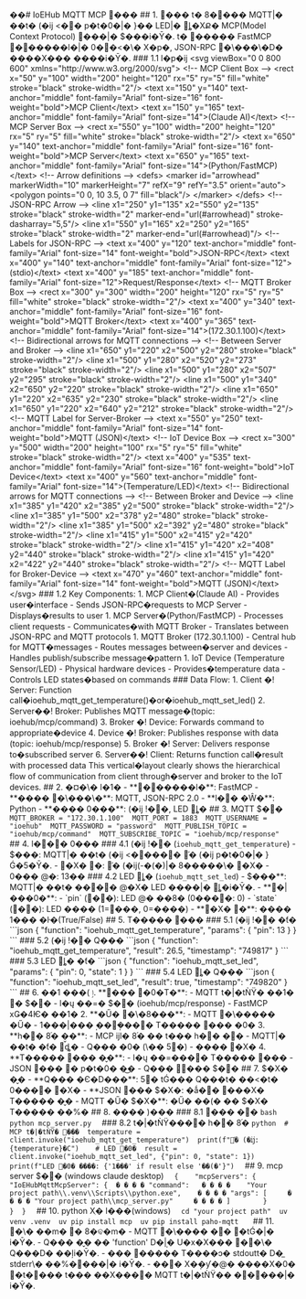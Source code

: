 ��#   I o E H u b   M Q T T   M C P   ��� 
  
 # #   1 .   ��� 
  
 t�  8����  M Q T T |�  ��t�  (�ĳ  <��  p�t�0�|�  }��  L E D |�  ȴ�XՔ�  M C P ( M o d e l   C o n t e x t   P r o t o c o l )   ���|�  $���i�Ȳ�.   t�  �����  F a s t M C P   ������l�|�  0��<�\�  X�p�,   J S O N - R P C   �\���\�D�  ����X���  ����i�Ȳ�.  
  
  
 # # #   1 . 1   l�p�ĳ 
 < s v g   v i e w B o x = " 0   0   8 0 0   6 0 0 "   x m l n s = " h t t p : / / w w w . w 3 . o r g / 2 0 0 0 / s v g " >  
     < ! - -   M C P   C l i e n t   B o x   - - >  
     < r e c t   x = " 5 0 "   y = " 1 0 0 "   w i d t h = " 2 0 0 "   h e i g h t = " 1 2 0 "   r x = " 5 "   r y = " 5 "   f i l l = " w h i t e "   s t r o k e = " b l a c k "   s t r o k e - w i d t h = " 2 " / >  
     < t e x t   x = " 1 5 0 "   y = " 1 4 0 "   t e x t - a n c h o r = " m i d d l e "   f o n t - f a m i l y = " A r i a l "   f o n t - s i z e = " 1 6 "   f o n t - w e i g h t = " b o l d " > M C P   C l i e n t < / t e x t >  
     < t e x t   x = " 1 5 0 "   y = " 1 6 5 "   t e x t - a n c h o r = " m i d d l e "   f o n t - f a m i l y = " A r i a l "   f o n t - s i z e = " 1 4 " > ( C l a u d e   A I ) < / t e x t >  
  
     < ! - -   M C P   S e r v e r   B o x   - - >  
     < r e c t   x = " 5 5 0 "   y = " 1 0 0 "   w i d t h = " 2 0 0 "   h e i g h t = " 1 2 0 "   r x = " 5 "   r y = " 5 "   f i l l = " w h i t e "   s t r o k e = " b l a c k "   s t r o k e - w i d t h = " 2 " / >  
     < t e x t   x = " 6 5 0 "   y = " 1 4 0 "   t e x t - a n c h o r = " m i d d l e "   f o n t - f a m i l y = " A r i a l "   f o n t - s i z e = " 1 6 "   f o n t - w e i g h t = " b o l d " > M C P   S e r v e r < / t e x t >  
     < t e x t   x = " 6 5 0 "   y = " 1 6 5 "   t e x t - a n c h o r = " m i d d l e "   f o n t - f a m i l y = " A r i a l "   f o n t - s i z e = " 1 4 " > ( P y t h o n / F a s t M C P ) < / t e x t >  
  
     < ! - -   A r r o w   d e f i n i t i o n s   - - >  
     < d e f s >  
         < m a r k e r   i d = " a r r o w h e a d "   m a r k e r W i d t h = " 1 0 "   m a r k e r H e i g h t = " 7 "   r e f X = " 9 "   r e f Y = " 3 . 5 "   o r i e n t = " a u t o " >  
             < p o l y g o n   p o i n t s = " 0   0 ,   1 0   3 . 5 ,   0   7 "   f i l l = " b l a c k " / >  
         < / m a r k e r >  
     < / d e f s >  
  
     < ! - -   J S O N - R P C   A r r o w   - - >  
     < l i n e   x 1 = " 2 5 0 "   y 1 = " 1 3 5 "   x 2 = " 5 5 0 "   y 2 = " 1 3 5 "   s t r o k e = " b l a c k "   s t r o k e - w i d t h = " 2 "   m a r k e r - e n d = " u r l ( # a r r o w h e a d ) "   s t r o k e - d a s h a r r a y = " 5 , 5 " / >  
     < l i n e   x 1 = " 5 5 0 "   y 1 = " 1 6 5 "   x 2 = " 2 5 0 "   y 2 = " 1 6 5 "   s t r o k e = " b l a c k "   s t r o k e - w i d t h = " 2 "   m a r k e r - e n d = " u r l ( # a r r o w h e a d ) " / >  
      
     < ! - -   L a b e l s   f o r   J S O N - R P C   - - >  
     < t e x t   x = " 4 0 0 "   y = " 1 2 0 "   t e x t - a n c h o r = " m i d d l e "   f o n t - f a m i l y = " A r i a l "   f o n t - s i z e = " 1 4 "   f o n t - w e i g h t = " b o l d " > J S O N - R P C < / t e x t >  
     < t e x t   x = " 4 0 0 "   y = " 1 4 0 "   t e x t - a n c h o r = " m i d d l e "   f o n t - f a m i l y = " A r i a l "   f o n t - s i z e = " 1 2 " > ( s t d i o ) < / t e x t >  
     < t e x t   x = " 4 0 0 "   y = " 1 8 5 "   t e x t - a n c h o r = " m i d d l e "   f o n t - f a m i l y = " A r i a l "   f o n t - s i z e = " 1 2 " > R e q u e s t / R e s p o n s e < / t e x t >  
      
     < ! - -   M Q T T   B r o k e r   B o x   - - >  
     < r e c t   x = " 3 0 0 "   y = " 3 0 0 "   w i d t h = " 2 0 0 "   h e i g h t = " 1 2 0 "   r x = " 5 "   r y = " 5 "   f i l l = " w h i t e "   s t r o k e = " b l a c k "   s t r o k e - w i d t h = " 2 " / >  
     < t e x t   x = " 4 0 0 "   y = " 3 4 0 "   t e x t - a n c h o r = " m i d d l e "   f o n t - f a m i l y = " A r i a l "   f o n t - s i z e = " 1 6 "   f o n t - w e i g h t = " b o l d " > M Q T T   B r o k e r < / t e x t >  
     < t e x t   x = " 4 0 0 "   y = " 3 6 5 "   t e x t - a n c h o r = " m i d d l e "   f o n t - f a m i l y = " A r i a l "   f o n t - s i z e = " 1 4 " > ( 1 7 2 . 3 0 . 1 . 1 0 0 ) < / t e x t >  
  
     < ! - -   B i d i r e c t i o n a l   a r r o w s   f o r   M Q T T   c o n n e c t i o n s   - - >  
     < ! - -   B e t w e e n   S e r v e r   a n d   B r o k e r   - - >  
     < l i n e   x 1 = " 6 5 0 "   y 1 = " 2 2 0 "   x 2 = " 5 0 0 "   y 2 = " 2 8 0 "   s t r o k e = " b l a c k "   s t r o k e - w i d t h = " 2 " / >  
     < l i n e   x 1 = " 5 0 0 "   y 1 = " 2 8 0 "   x 2 = " 5 2 0 "   y 2 = " 2 7 3 "   s t r o k e = " b l a c k "   s t r o k e - w i d t h = " 2 " / >  
     < l i n e   x 1 = " 5 0 0 "   y 1 = " 2 8 0 "   x 2 = " 5 0 7 "   y 2 = " 2 9 5 "   s t r o k e = " b l a c k "   s t r o k e - w i d t h = " 2 " / >  
      
     < l i n e   x 1 = " 5 0 0 "   y 1 = " 3 4 0 "   x 2 = " 6 5 0 "   y 2 = " 2 2 0 "   s t r o k e = " b l a c k "   s t r o k e - w i d t h = " 2 " / >  
     < l i n e   x 1 = " 6 5 0 "   y 1 = " 2 2 0 "   x 2 = " 6 3 5 "   y 2 = " 2 3 0 "   s t r o k e = " b l a c k "   s t r o k e - w i d t h = " 2 " / >  
     < l i n e   x 1 = " 6 5 0 "   y 1 = " 2 2 0 "   x 2 = " 6 4 0 "   y 2 = " 2 1 2 "   s t r o k e = " b l a c k "   s t r o k e - w i d t h = " 2 " / >  
      
     < ! - -   M Q T T   L a b e l   f o r   S e r v e r - B r o k e r   - - >  
     < t e x t   x = " 5 5 0 "   y = " 2 5 0 "   t e x t - a n c h o r = " m i d d l e "   f o n t - f a m i l y = " A r i a l "   f o n t - s i z e = " 1 4 "   f o n t - w e i g h t = " b o l d " > M Q T T   ( J S O N ) < / t e x t >  
  
     < ! - -   I o T   D e v i c e   B o x   - - >  
     < r e c t   x = " 3 0 0 "   y = " 5 0 0 "   w i d t h = " 2 0 0 "   h e i g h t = " 1 0 0 "   r x = " 5 "   r y = " 5 "   f i l l = " w h i t e "   s t r o k e = " b l a c k "   s t r o k e - w i d t h = " 2 " / >  
     < t e x t   x = " 4 0 0 "   y = " 5 3 5 "   t e x t - a n c h o r = " m i d d l e "   f o n t - f a m i l y = " A r i a l "   f o n t - s i z e = " 1 6 "   f o n t - w e i g h t = " b o l d " > I o T   D e v i c e < / t e x t >  
     < t e x t   x = " 4 0 0 "   y = " 5 6 0 "   t e x t - a n c h o r = " m i d d l e "   f o n t - f a m i l y = " A r i a l "   f o n t - s i z e = " 1 4 " > ( T e m p e r a t u r e / L E D ) < / t e x t >  
  
     < ! - -   B i d i r e c t i o n a l   a r r o w s   f o r   M Q T T   c o n n e c t i o n s   - - >  
     < ! - -   B e t w e e n   B r o k e r   a n d   D e v i c e   - - >  
     < l i n e   x 1 = " 3 8 5 "   y 1 = " 4 2 0 "   x 2 = " 3 8 5 "   y 2 = " 5 0 0 "   s t r o k e = " b l a c k "   s t r o k e - w i d t h = " 2 " / >  
     < l i n e   x 1 = " 3 8 5 "   y 1 = " 5 0 0 "   x 2 = " 3 7 8 "   y 2 = " 4 8 0 "   s t r o k e = " b l a c k "   s t r o k e - w i d t h = " 2 " / >  
     < l i n e   x 1 = " 3 8 5 "   y 1 = " 5 0 0 "   x 2 = " 3 9 2 "   y 2 = " 4 8 0 "   s t r o k e = " b l a c k "   s t r o k e - w i d t h = " 2 " / >  
      
     < l i n e   x 1 = " 4 1 5 "   y 1 = " 5 0 0 "   x 2 = " 4 1 5 "   y 2 = " 4 2 0 "   s t r o k e = " b l a c k "   s t r o k e - w i d t h = " 2 " / >  
     < l i n e   x 1 = " 4 1 5 "   y 1 = " 4 2 0 "   x 2 = " 4 0 8 "   y 2 = " 4 4 0 "   s t r o k e = " b l a c k "   s t r o k e - w i d t h = " 2 " / >  
     < l i n e   x 1 = " 4 1 5 "   y 1 = " 4 2 0 "   x 2 = " 4 2 2 "   y 2 = " 4 4 0 "   s t r o k e = " b l a c k "   s t r o k e - w i d t h = " 2 " / >  
      
     < ! - -   M Q T T   L a b e l   f o r   B r o k e r - D e v i c e   - - >  
     < t e x t   x = " 4 7 0 "   y = " 4 6 0 "   t e x t - a n c h o r = " m i d d l e "   f o n t - f a m i l y = " A r i a l "   f o n t - s i z e = " 1 4 "   f o n t - w e i g h t = " b o l d " > M Q T T   ( J S O N ) < / t e x t >  
 < / s v g >  
  
  
 # # #   1 . 2   K e y   C o m p o n e n t s :  
  
 1 .   M C P   C l i e n t � ( C l a u d e   A I )  
  
 -   P r o v i d e s   u s e r � i n t e r f a c e  
  
 -   S e n d s   J S O N - R P C � r e q u e s t s   t o   M C P   S e r v e r  
  
 -   D i s p l a y s � r e s u l t s   t o   u s e r  
  
 1 .   M C P   S e r v e r � ( P y t h o n / F a s t M C P )  
  
 -   P r o c e s s e s   c l i e n t   r e q u e s t s  
  
 -   C o m m u n i c a t e s � w i t h   M Q T T   B r o k e r  
  
 -   T r a n s l a t e s   b e t w e e n   J S O N - R P C   a n d   M Q T T   p r o t o c o l s  
  
 1 .   M Q T T   B r o k e r   ( 1 7 2 . 3 0 . 1 . 1 0 0 )  
  
 -   C e n t r a l   h u b   f o r   M Q T T � m e s s a g e s  
  
 -   R o u t e s   m e s s a g e s   b e t w e e n � s e r v e r   a n d   d e v i c e s  
  
 -   H a n d l e s   p u b l i s h / s u b s c r i b e   m e s s a g e � p a t t e r n  
  
 1 .   I o T   D e v i c e   ( T e m p e r a t u r e   S e n s o r / L E D )  
  
 -   P h y s i c a l   h a r d w a r e   d e v i c e s  
  
 -   P r o v i d e s � t e m p e r a t u r e   d a t a  
  
 -   C o n t r o l s   L E D   s t a t e s � b a s e d   o n   c o m m a n d s  
  
 # # #   D a t a   F l o w :  
  
 1 .   C l i e n t   �!  S e r v e r :   F u n c t i o n   c a l l � i o e h u b _ m q t t _ g e t _ t e m p e r a t u r e ( ) � o r � i o e h u b _ m q t t _ s e t _ l e d ( )  
  
 2 .   S e r v e r � �!  B r o k e r :   P u b l i s h e s   M Q T T   m e s s a g e � ( t o p i c :   i o e h u b / m c p / c o m m a n d )  
  
 3 .   B r o k e r   �!  D e v i c e :   F o r w a r d s   c o m m a n d   t o   a p p r o p r i a t e � d e v i c e  
  
 4 .   D e v i c e   �!  B r o k e r :   P u b l i s h e s   r e s p o n s e   w i t h   d a t a   ( t o p i c :   i o e h u b / m c p / r e s p o n s e )  
  
 5 .   B r o k e r   �!  S e r v e r :   D e l i v e r s   r e s p o n s e   t o � s u b s c r i b e d   s e r v e r  
  
 6 .   S e r v e r � �!  C l i e n t :   R e t u r n s   f u n c t i o n   c a l l � r e s u l t   w i t h   p r o c e s s e d   d a t a  
  
 T h i s   v e r t i c a l � l a y o u t   c l e a r l y   s h o w s   t h e   h i e r a r c h i c a l   f l o w   o f   c o m m u n i c a t i o n   f r o m   c l i e n t   t h r o u g h � s e r v e r   a n d   b r o k e r   t o   t h e   I o T   d e v i c e s .  
  
  
 # #   2 .   �¤�\�  l�1� 
  
 -   * * ������l�* * :   F a s t M C P  
 -   * * ����  �\���\�* * :   M Q T T ,   J S O N - R P C   2 . 0  
 -   * * l��  �Ŵ�* * :   P y t h o n  
 -   * * ����  0���* * :   (�ĳ  !��,   L E D   ȴ� 
  
 # #   3 .   M Q T T   $�� 
  
 ` ` `  
 M Q T T _ B R O K E R   =   " 1 7 2 . 3 0 . 1 . 1 0 0 "  
 M Q T T _ P O R T   =   1 8 8 3  
 M Q T T _ U S E R N A M E   =   " i o e h u b "  
 M Q T T _ P A S S W O R D   =   " p a s s w o r d "  
 M Q T T _ P U B L I S H _ T O P I C   =   " i o e h u b / m c p / c o m m a n d "  
 M Q T T _ S U B S C R I B E _ T O P I C   =   " i o e h u b / m c p / r e s p o n s e "  
 ` ` `  
  
 # #   4 .   l���  0��� 
  
 # # #   4 . 1   (�ĳ  !��  ( ` i o e h u b _ m q t t _ g e t _ t e m p e r a t u r e ` )  
  
 -   * * $���* * :   M Q T T |�  ��t�  (�ĳ  <�����  ֬�  (�ĳ  p�t�0�|�  }Ǵ�5�Ȳ�.  
 -   * * �X�  �* * :   ֬�  (�ĳ( -�(�) |�  8�����\�  �X� 
 -   * * 0���  @�* * :   1 3 �� 
  
 # # #   4 . 2   L E D   ȴ�  ( ` i o e h u b _ m q t t _ s e t _ l e d ` )  
  
 -   * * $���* * :   M Q T T |�  ��t�  ����  @�X�  L E D   ����|�  ȴ�i�Ȳ�.  
 -   * * �|���0�* * :  
     -   ` p i n `   ( ��) :   L E D   @�  ��8�  ( 0����:   0 )  
     -   ` s t a t e `   ( ��) :   L E D   ����  ( 1 = ���,   0 = ����)  
 -   * * �X�  �* * :   ����  1���  �ŀ�( T r u e / F a l s e )  
  
 # #   5 .   T�����  ��� 
  
 # # #   5 . 1   (�ĳ  !��  �ƭ� 
  
 ` ` ` j s o n  
 {  
     " f u n c t i o n " :   " i o e h u b _ m q t t _ g e t _ t e m p e r a t u r e " ,  
     " p a r a m s " :   {  
         " p i n " :   1 3  
     }  
 }  
 ` ` `  
  
 # # #   5 . 2   (�ĳ  !��  Q��� 
  
 ` ` ` j s o n  
 {  
     " f u n c t i o n " :   " i o e h u b _ m q t t _ g e t _ t e m p e r a t u r e " ,  
     " r e s u l t " :   2 6 . 5 ,  
     " t i m e s t a m p " :   " 7 4 9 8 1 7 "  
 }  
 ` ` `  
  
 # # #   5 . 3   L E D   ȴ�  �ƭ� 
  
 ` ` ` j s o n  
 {  
     " f u n c t i o n " :   " i o e h u b _ m q t t _ s e t _ l e d " ,  
     " p a r a m s " :   {  
         " p i n " :   0 ,  
         " s t a t e " :   1  
     }  
 }  
 ` ` `  
  
 # # #   5 . 4   L E D   ȴ�  Q��� 
  
 ` ` ` j s o n  
 {  
     " f u n c t i o n " :   " i o e h u b _ m q t t _ s e t _ l e d " ,  
     " r e s u l t " :   t r u e ,  
     " t i m e s t a m p " :   " 7 4 9 8 2 0 "  
 }  
 ` ` `  
  
 # #   6 .   ��ٳ  )��� 
  
 1 .   * * ���  �0�T�* * :  
       -   M Q T T   t�|�tǸŸ�  ��1�  �  $�� 
       -   l�ų  ��=�  $��  ( i o e h u b / m c p / r e s p o n s e )  
       -   F a s t M C P   xǤ�4Ѥ�  ��1� 
  
 2 .   * * �Ű�  �\�8���* * :  
       -   M Q T T   �\�����  �Ű� 
       -   1���|���ܴ  ���ܴ���  T�����  ���   �0� 
  
 3 .   * * h��  8֜�  �̬�* * :  
       -   M C P   ĳl�  8֜�  ��  t���  h��  �� 
       -   M Q T T |�  ��t�  �ƭ�  ȡ� 
       -   Q���   �0�  ( \� �  5 �)  
       -   ����  �X� 
  
 4 .   * * T�����  ���  �̬�* * :  
       -   l�ų  ��=����  T�����  ��� 
       -   J S O N   ���  �  p�t�0�  �͜� 
       -   Q���  ՘���  $�� 
  
 # #   7 .   $�X�  �̬� 
  
 -   * * Q���  �Є�D���* * :   5 �  tǴ���  Q���t�  ��<�t�  0����  �X� 
 -   * * J S O N   ���  $�X�* * :   �ǻ��  ���X�  T�����  �̬� 
 -   * * M Q T T   �Ű�  $�X�* * :   �Ű�  ��(�  ��  $�X�  T�����  ��%� 
  
 # #   8 .   ����  )��� 
  
 # # #   8 . 1   ���  �� 
  
 ` ` ` b a s h  
 p y t h o n   m c p _ s e r v e r . p y  
 ` ` `  
  
 # # #   8 . 2   t�|�tǸŸ����  h��  8֜� 
  
 ` ` ` p y t h o n  
 #   M C P   t�|�tǸŸ�  ��� 
 t e m p e r a t u r e   =   c l i e n t . i n v o k e ( " i o e h u b _ m q t t _ g e t _ t e m p e r a t u r e " )  
 p r i n t ( f " ֬�  (�ĳ:   { t e m p e r a t u r e } � C " )  
  
 #   L E D   �0� 
 r e s u l t   =   c l i e n t . i n v o k e ( " i o e h u b _ m q t t _ s e t _ l e d " ,   { " p i n " :   0 ,   " s t a t e " :   1 } )  
 p r i n t ( f " L E D   �0�  ����:   { ' 1���'   i f   r e s u l t   e l s e   ' ��(�' } " )  
 ` ` `  
  
 # #   9 .   m c p   s e r v e r   $��  ( w i n d o w s   c l a u d e   d e s k t o p )  
 ` ` `  
 {  
     " m c p S e r v e r s " :   {  
         " I o E H u b M q t t M c p S e r v e r " :   {  
 �   �   �   �   " c o m m a n d " :    
 �   �   �   �         " Y o u r   p r o j e c t   p a t h \ \ . v e n v \ \ S c r i p t s \ \ p y t h o n . e x e " ,  
  
 �   �   �   �   " a r g s " :   [  
 	 �   �   �   �   " Y o u r   p r o j e c t   p a t h \ \ m c p _ s e r v e r . p y "  
 	 �   �   �   �   ]  
  
         }          
     }  
 }  
 ` ` `  
  
 # #   1 0 .   p y t h o n   Xֽ�  l���( w i n d o w s )  
 ` ` `  
 c d   " y o u r   p r o j e c t   p a t h "  
 u v   v e n v   . v e n v  
 u v   p i p   i n s t a l l   m c p  
 u v   p i p   i n s t a l l   p a h o - m q t t    
 ` ` `  
  
 # #   1 1 .   �\�  ��m�  �  8�ବ�m� 
  
 -   M Q T T   �\��� �  ��  �tǴ�|�  i�Ȳ�.  
 -   Q���  �̬�  ��  ' f u n c t i o n '   D�ܴ|�  U�x�X���  ��\�  Q���D�  ��ļi�Ȳ�.  
 -   ���  �����  T����ɔ�  s t d o u t t�  D�̲  s t d e r r \�  ��%����|�  i�Ȳ�.  
 -   ���  X�ܴ�ƴ�@�  ����X�0�  �t����  t���  ��X����  M Q T T   t�|�tǸŸ� �  �����|�  i�Ȳ�.  
  
 